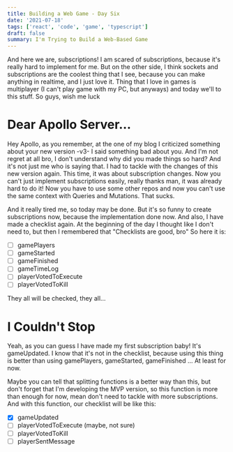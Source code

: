 ```yaml
---
title: Building a Web Game - Day Six
date: '2021-07-18'
tags: ['react', 'code', 'game', 'typescript']
draft: false
summary: I'm Trying to Build a Web-Based Game
---
```


And here we are, subscriptions! I am scared of subscriptions, because it's really hard to implement for me. But on the other side, I think sockets and subscriptions are the coolest thing that I see, because you can make anything in realtime, and I just love it. Thing that I love in games is multiplayer (I can't play game with my PC, but anyways) and today we'll to this stuff. So guys, wish me luck

# Dear Apollo Server...

Hey Apollo, as you remember, at the one of my blog I criticized something about your new version -v3- I said something bad about you. And I'm not regret at all bro, I don't understand why did you made things so hard? And it's not just me who is saying that. I had to tackle with the changes of this new version again. This time, it was about subscription changes. Now you can't just implement subscriptions easily, really thanks man, it was already hard to do it! Now you have to use some other repos and now you can't use the same context with Queries and Mutations. That sucks.

And it really tired me, so today may be done. But it's so funny to create subscriptions now, because the implementation done now. And also, I have made a checklist again. At the beginning of the day I thought like I don't need to, but then I remembered that "Checklists are good, bro" So here it is:

- [ ]  gamePlayers
- [ ]  gameStarted
- [ ]  gameFinished
- [ ]  gameTimeLog
- [ ]  playerVotedToExecute
- [ ]  playerVotedToKill

They all will be checked, they all...

# I Couldn't Stop

Yeah, as you can guess I have made my first subscription baby! It's gameUpdated. I know that it's not in the checklist, because using this thing is better than using gamePlayers, gameStarted, gameFinished ... At least for now.

Maybe you can tell that splitting functions is a better way than this, but don't forget that I'm developing the MVP version, so this function is more than enough for now, mean don't need to tackle with more subscriptions. And with this function, our checklist will be like this:

- [X]  gameUpdated
- [ ]  playerVotedToExecute (maybe, not sure)
- [ ]  playerVotedToKill
- [ ]  playerSentMessage